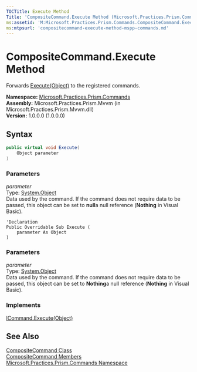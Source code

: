 ```yaml
---
TOCTitle: Execute Method
Title: 'CompositeCommand.Execute Method (Microsoft.Practices.Prism.Commands)'
ms:assetid: 'M:Microsoft.Practices.Prism.Commands.CompositeCommand.Execute(System.Object)'
ms:mtpsurl: 'compositecommand-execute-method-mspp-commands.md'
---
```


# CompositeCommand.Execute Method

Forwards [Execute(Object)](http://msdn.microsoft.com/en-us/library/ms604094) to the registered commands.

**Namespace:** [Microsoft.Practices.Prism.Commands](/patterns-practices/reference/mspp-commands-namespace)  
**Assembly:** Microsoft.Practices.Prism.Mvvm (in Microsoft.Practices.Prism.Mvvm.dll)  
**Version:** 1.0.0.0 (1.0.0.0)

## Syntax

```C#
public virtual void Execute(
	Object parameter
)
```
### Parameters

*parameter*  
Type: [System.Object](http://msdn.microsoft.com/en-us/library/e5kfa45b)  
Data used by the command. If the command does not require data to be passed, this object can be set to **null**a null reference (**Nothing** in Visual Basic).


```VB
'Declaration
Public Overridable Sub Execute ( 
	parameter As Object
)
```

### Parameters

*parameter*  
Type: [System.Object](http://msdn.microsoft.com/en-us/library/e5kfa45b)  
Data used by the command. If the command does not require data to be passed, this object can be set to **Nothing**a null reference (**Nothing** in Visual Basic).

### Implements

[ICommand.Execute(Object)](http://msdn.microsoft.com/en-us/library/ms604094)

## See Also

[CompositeCommand Class](/patterns-practices/reference/compositecommand-class-mspp-commands)  
[CompositeCommand Members](/patterns-practices/reference/compositecommand-members-mspp-commands)  
[Microsoft.Practices.Prism.Commands Namespace](/patterns-practices/reference/mspp-commands-namespace)  